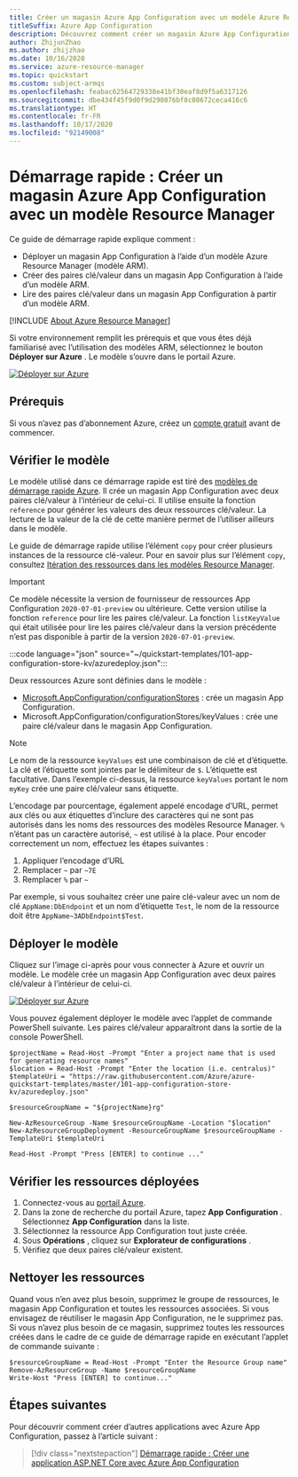 ```yaml
---
title: Créer un magasin Azure App Configuration avec un modèle Azure Resource Manager (modèle ARM)
titleSuffix: Azure App Configuration
description: Découvrez comment créer un magasin Azure App Configuration à l’aide d’un modèle Azure Resource Manager (modèle ARM).
author: ZhijunZhao
ms.author: zhijzhao
ms.date: 10/16/2020
ms.service: azure-resource-manager
ms.topic: quickstart
ms.custom: subject-armqs
ms.openlocfilehash: feabac62564729338e41bf30eaf8d9f5a6317126
ms.sourcegitcommit: dbe434f45f9d0f9d298076bf8c08672ceca416c6
ms.translationtype: HT
ms.contentlocale: fr-FR
ms.lasthandoff: 10/17/2020
ms.locfileid: "92149008"
---
```

# <a name="quickstart-create-an-azure-app-configuration-store-by-using-an-arm-template"></a>Démarrage rapide : Créer un magasin Azure App Configuration avec un modèle Resource Manager

Ce guide de démarrage rapide explique comment :

- Déployer un magasin App Configuration à l’aide d’un modèle Azure Resource Manager (modèle ARM).
- Créer des paires clé/valeur dans un magasin App Configuration à l’aide d’un modèle ARM.
- Lire des paires clé/valeur dans un magasin App Configuration à partir d’un modèle ARM.

[!INCLUDE [About Azure Resource Manager](../../includes/resource-manager-quickstart-introduction.md)]

Si votre environnement remplit les prérequis et que vous êtes déjà familiarisé avec l’utilisation des modèles ARM, sélectionnez le bouton **Déployer sur Azure** . Le modèle s’ouvre dans le portail Azure.

[![Déployer sur Azure](../media/template-deployments/deploy-to-azure.svg)](https://portal.azure.com/#create/Microsoft.Template/uri/https%3A%2F%2Fraw.githubusercontent.com%2FAzure%2Fazure-quickstart-templates%2Fmaster%2F101-app-configuration-store-kv%2Fazuredeploy.json)

## <a name="prerequisites"></a>Prérequis

Si vous n’avez pas d’abonnement Azure, créez un [compte gratuit](https://azure.microsoft.com/free/?WT.mc_id=A261C142F) avant de commencer.

## <a name="review-the-template"></a>Vérifier le modèle

Le modèle utilisé dans ce démarrage rapide est tiré des [modèles de démarrage rapide Azure](https://azure.microsoft.com/resources/templates/101-app-configuration-store-kv/). Il crée un magasin App Configuration avec deux paires clé/valeur à l’intérieur de celui-ci. Il utilise ensuite la fonction `reference` pour générer les valeurs des deux ressources clé/valeur. La lecture de la valeur de la clé de cette manière permet de l’utiliser ailleurs dans le modèle.

Le guide de démarrage rapide utilise l’élément `copy` pour créer plusieurs instances de la ressource clé-valeur. Pour en savoir plus sur l’élément `copy`, consultez [Itération des ressources dans les modèles Resource Manager](../azure-resource-manager/templates/copy-resources.md).

> [!IMPORTANT]
> Ce modèle nécessite la version de fournisseur de ressources App Configuration `2020-07-01-preview` ou ultérieure. Cette version utilise la fonction `reference` pour lire les paires clé/valeur. La fonction `listKeyValue` qui était utilisée pour lire les paires clé/valeur dans la version précédente n’est pas disponible à partir de la version `2020-07-01-preview`.

:::code language="json" source="~/quickstart-templates/101-app-configuration-store-kv/azuredeploy.json":::

Deux ressources Azure sont définies dans le modèle :

- [Microsoft.AppConfiguration/configurationStores](/azure/templates/microsoft.appconfiguration/2020-06-01/configurationstores) : crée un magasin App Configuration.
- Microsoft.AppConfiguration/configurationStores/keyValues : crée une paire clé/valeur dans le magasin App Configuration.

> [!NOTE]
> Le nom de la ressource `keyValues` est une combinaison de clé et d’étiquette. La clé et l’étiquette sont jointes par le délimiteur de `$`. L’étiquette est facultative. Dans l’exemple ci-dessus, la ressource `keyValues` portant le nom `myKey` crée une paire clé/valeur sans étiquette.
>
> L’encodage par pourcentage, également appelé encodage d’URL, permet aux clés ou aux étiquettes d’inclure des caractères qui ne sont pas autorisés dans les noms des ressources des modèles Resource Manager. `%` n’étant pas un caractère autorisé, `~` est utilisé à la place. Pour encoder correctement un nom, effectuez les étapes suivantes :
>
> 1. Appliquer l’encodage d’URL
> 2. Remplacer `~` par `~7E`
> 3. Remplacer `%` par `~`
>
> Par exemple, si vous souhaitez créer une paire clé-valeur avec un nom de clé `AppName:DbEndpoint` et un nom d’étiquette `Test`, le nom de la ressource doit être `AppName~3ADbEndpoint$Test`.

## <a name="deploy-the-template"></a>Déployer le modèle

Cliquez sur l’image ci-après pour vous connecter à Azure et ouvrir un modèle. Le modèle crée un magasin App Configuration avec deux paires clé/valeur à l’intérieur de celui-ci.

[![Déployer sur Azure](../media/template-deployments/deploy-to-azure.svg)](https://portal.azure.com/#create/Microsoft.Template/uri/https%3A%2F%2Fraw.githubusercontent.com%2FAzure%2Fazure-quickstart-templates%2Fmaster%2F101-app-configuration-store-kv%2Fazuredeploy.json)

Vous pouvez également déployer le modèle avec l’applet de commande PowerShell suivante. Les paires clé/valeur apparaîtront dans la sortie de la console PowerShell.

```azurepowershell-interactive
$projectName = Read-Host -Prompt "Enter a project name that is used for generating resource names"
$location = Read-Host -Prompt "Enter the location (i.e. centralus)"
$templateUri = "https://raw.githubusercontent.com/Azure/azure-quickstart-templates/master/101-app-configuration-store-kv/azuredeploy.json"

$resourceGroupName = "${projectName}rg"

New-AzResourceGroup -Name $resourceGroupName -Location "$location"
New-AzResourceGroupDeployment -ResourceGroupName $resourceGroupName -TemplateUri $templateUri

Read-Host -Prompt "Press [ENTER] to continue ..."
```

## <a name="review-deployed-resources"></a>Vérifier les ressources déployées

1. Connectez-vous au [portail Azure](https://portal.azure.com).
1. Dans la zone de recherche du portail Azure, tapez **App Configuration** . Sélectionnez **App Configuration** dans la liste.
1. Sélectionnez la ressource App Configuration tout juste créée.
1. Sous **Opérations** , cliquez sur **Explorateur de configurations** .
1. Vérifiez que deux paires clé/valeur existent.

## <a name="clean-up-resources"></a>Nettoyer les ressources

Quand vous n’en avez plus besoin, supprimez le groupe de ressources, le magasin App Configuration et toutes les ressources associées. Si vous envisagez de réutiliser le magasin App Configuration, ne le supprimez pas. Si vous n’avez plus besoin de ce magasin, supprimez toutes les ressources créées dans le cadre de ce guide de démarrage rapide en exécutant l’applet de commande suivante :

```azurepowershell-interactive
$resourceGroupName = Read-Host -Prompt "Enter the Resource Group name"
Remove-AzResourceGroup -Name $resourceGroupName
Write-Host "Press [ENTER] to continue..."
```

## <a name="next-steps"></a>Étapes suivantes

Pour découvrir comment créer d’autres applications avec Azure App Configuration, passez à l’article suivant :

> [!div class="nextstepaction"]
> [Démarrage rapide : Créer une application ASP.NET Core avec Azure App Configuration](quickstart-aspnet-core-app.md)
